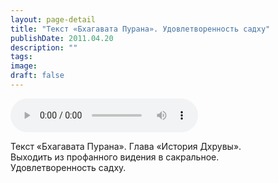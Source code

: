 ```yaml
---
layout: page-detail
title: "Текст «Бхагавата Пурана». Удовлетворенность садху"
publishDate: 2011.04.20
description: ""
tags:
image:
draft: false
---
```


<audio title="2011.04.20 - Текст «Бхагавата Пурана». Удовлетворенность садху.mp3" src="https://filer-api.advayta.org/v1.0/public/files/73958" controls=""></audio>

 Текст «Бхагавата Пурана». Глава «История Дхрувы».  
 Выходить из профанного видения в сакральное.  
 Удовлетворенность садху.  

  
